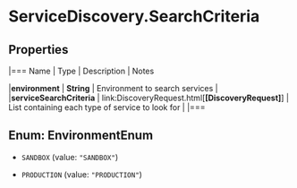 # ServiceDiscovery.SearchCriteria

## Properties
|===
Name | Type | Description | Notes

|**environment** | **String** | Environment to search services | 
|**serviceSearchCriteria** | link:DiscoveryRequest.html[**[DiscoveryRequest]**] | List containing each type of service to look for | 
|===


<a name="EnvironmentEnum"></a>
## Enum: EnvironmentEnum


* `SANDBOX` (value: `"SANDBOX"`)

* `PRODUCTION` (value: `"PRODUCTION"`)




